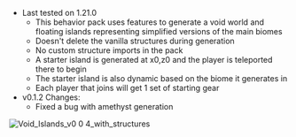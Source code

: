 - Last tested on 1.21.0
  - This behavior pack uses features to generate a void world and floating islands representing simplified versions of the main biomes
  - Doesn't delete the vanilla structures during generation
  - No custom structure imports in the pack
  - A starter island is generated at x0,z0 and the player is teleported there to begin
  - The starter island is also dynamic based on the biome it generates in
  - Each player that joins will get 1 set of starting gear
- v0.1.2 Changes:
  - Fixed a bug with amethyst generation

![Void_Islands_v0 0 4_with_structures](https://user-images.githubusercontent.com/99773087/208227576-205399f8-afd7-48a4-8b17-b94036056c21.png)
